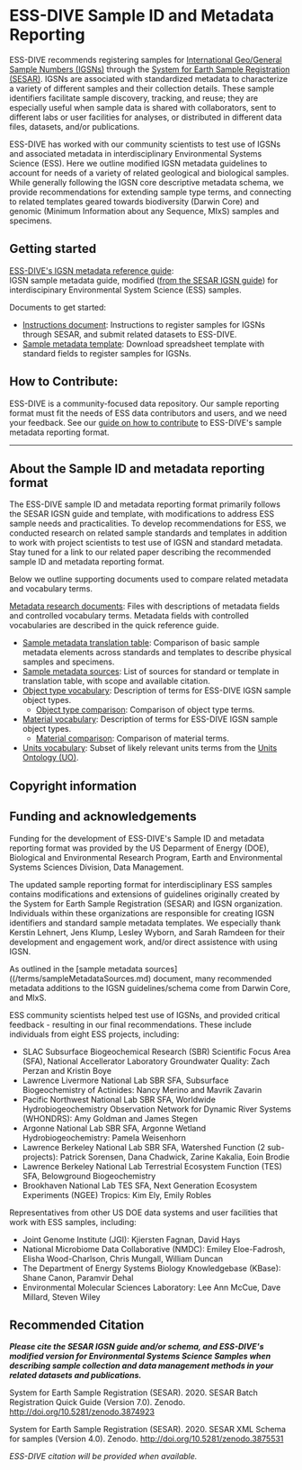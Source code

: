# ESS-DIVE Sample ID and Metadata Reporting

ESS-DIVE recommends registering samples for [International Geo/General Sample Numbers (IGSNs)](https://www.geosamples.org/aboutigsn) through the [System for Earth Sample Registration (SESAR)](https://www.geosamples.org/). IGSNs are associated with standardized metadata to characterize a variety of different samples and their collection details. These sample identifiers facilitate sample discovery, tracking, and reuse; they are especially useful when sample data is shared with collaborators, sent to different labs or user facilities for analyses, or distributed in different data files, datasets, and/or publications. 

ESS-DIVE has worked with our community scientists to test use of IGSNs and associated metadata in interdisciplinary Environmental Systems Science (ESS). Here we outline modified IGSN metadata guidelines to account for needs of a variety of related geological and biological samples. While generally following the IGSN core descriptive metadata schema, we provide recommendations for extending sample type terms, and connecting to related templates geared towards biodiversity (Darwin Core) and genomic (Minimum Information about any Sequence, MIxS) samples and specimens. 

## Getting started

[ESS-DIVE's IGSN metadata reference guide](guide.md): <br>IGSN sample metadata guide, modified ([from the SESAR IGSN guide](http://doi.org/10.5281/zenodo.3874923)) for interdiscipinary Environmental System Science (ESS) samples. 

Documents to get started:
- [Instructions document](instructions.md): Instructions to register samples for IGSNs through SESAR, and submit related datasets to ESS-DIVE. 
- [Sample metadata template](sampleTemplate.xls): Download spreadsheet template with standard fields to register samples for IGSNs. 


## How to Contribute: 

ESS-DIVE is a community-focused data repository. Our sample reporting format must fit the needs of ESS data contributors and users, and we need your feedback. See our [guide on how to contribute](contribute.md) to ESS-DIVE's sample metadata reporting format. 

---
## About the Sample ID and metadata reporting format

The ESS-DIVE sample ID and metadata reporting format primarily follows the SESAR IGSN guide and template, with modifications to address ESS sample needs and practicalities. To develop recommendations for ESS, we conducted research on related sample standards and templates in addition to work with project scientists to test use of IGSN and standard metadata. Stay tuned for a link to our related paper describing the recommended sample ID and metadata reporting format. 

Below we outline supporting documents used to compare related metadata and vocabulary terms.  

[Metadata research documents](/terms): Files with descriptions of metadata fields and controlled vocabulary terms. Metadata fields with controlled vocabularies are described in the quick reference guide. 

- [Sample metadata translation table](/terms/sampleMetadataCrosswalk.csv): Comparison of basic sample metadata elements across standards and templates to describe physical samples and specimens. 
- [Sample metadata sources](/terms/sampleMetadataSources.md): List of sources for standard or template in translation table, with scope and available citation. 
- [Object type vocabulary](/terms/objectType.md): Description of terms for ESS-DIVE IGSN sample object types. 
  * [Object type comparison](/terms/ObjectTypeCrosswalk.tsv): Comparison of object type terms.
- [Material vocabulary](/terms/material.md): Description of terms for ESS-DIVE IGSN sample object types. 
  * [Material comparison](/terms/MaterialCrosswalk.tsv): Comparison of material terms. 
- [Units vocabulary](/terms/units.md): Subset of likely relevant units terms from the [Units Ontology (UO)](http://www.ontobee.org/ontology/UO).

## Copyright information

## Funding and acknowledgements

Funding for the development of ESS-DIVE's Sample ID and metadata reporting format was provided by the US Deparment of Energy (DOE), Biological and Environmental Research Program, Earth and Environmental Systems Sciences Division, Data Management.

The updated sample reporting format for interdisciplinary ESS samples contains modifications and extensions of guidelines originally created by the System for Earth Sample Registration (SESAR) and IGSN organization. Individuals within these organizations are responsible for creating IGSN identifiers and standard sample metadata templates. We especially thank Kerstin Lehnert, Jens Klump, Lesley Wyborn, and Sarah Ramdeen for their development and engagement work, and/or direct assistence with using IGSN. 

As outlined in the [sample metadata sources]((/terms/sampleMetadataSources.md) document, many recommended metadata additions to the IGSN guidelines/schema come from Darwin Core, and MIxS. 

ESS community scientists helped test use of IGSNs, and provided critical feedback - resulting in our final recommendations. These include individuals from eight ESS projects, including: 
- SLAC Subsurface Biogeochemical Research (SBR) Scientific Focus Area (SFA), National Accellerator Laboratory Groundwater Quality: Zach Perzan and Kristin Boye
- Lawrence Livermore National Lab SBR SFA, Subsurface Biogeochemistry of Actinides: Nancy Merino and Mavrik Zavarin
- Pacific Northwest National Lab SBR SFA, Worldwide Hydrobiogeochemistry Observation Network for Dynamic River Systems (WHONDRS): Amy Goldman and James Stegen
- Argonne National Lab SBR SFA, Argonne Wetland Hydrobiogeochemistry: Pamela Weisenhorn 
- Lawrence Berkeley National Lab SBR SFA, Watershed Function (2 sub-projects): Patrick Sorensen, Dana Chadwick, Zarine Kakalia, Eoin Brodie
- Lawrence Berkeley National Lab Terrestrial Ecosystem Function (TES) SFA, Belowground Biogeochemistry
- Brookhaven National Lab TES SFA, Next Generation Ecosystem Experiments (NGEE) Tropics: Kim Ely, Emily Robles

Representatives from other US DOE data systems and user facilities that work with ESS samples, including: 
- Joint Genome Institute (JGI): Kjiersten Fagnan, David Hays
- National Microbiome Data Collaborative (NMDC): Emiley Eloe-Fadrosh, Elisha Wood-Charlson, Chris Mungall, William Duncan
- The Department of Energy Systems Biology Knowledgebase (KBase): Shane Canon, Paramvir Dehal
- Environmental Molecular Sciences Laboratory: Lee Ann McCue, Dave Millard, Steven Wiley

## Recommended Citation

_**Please cite the SESAR IGSN guide and/or schema, and ESS-DIVE's modified version for Environmental Systems Science Samples when describing sample collection and data management methods in your related datasets and publications.**_ 

System for Earth Sample Registration (SESAR). 2020. SESAR Batch Registration Quick Guide (Version 7.0). Zenodo. http://doi.org/10.5281/zenodo.3874923

System for Earth Sample Registration (SESAR). 2020. SESAR XML Schema for samples (Version 4.0). Zenodo. http://doi.org/10.5281/zenodo.3875531 

_ESS-DIVE citation will be provided when available._ 
